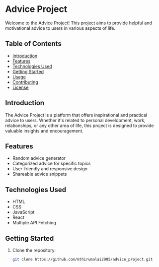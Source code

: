 # Advice Project

Welcome to the Advice Project! This project aims to provide helpful and motivational advice to users in various aspects of life.

## Table of Contents

- [Introduction](#introduction)
- [Features](#features)
- [Technologies Used](#technologies-used)
- [Getting Started](#getting-started)
- [Usage](#usage)
- [Contributing](#contributing)
- [License](#license)

## Introduction

The Advice Project is a platform that offers inspirational and practical advice to users. Whether it's related to personal development, work, relationships, or any other area of life, this project is designed to provide valuable insights and encouragement.

## Features

- Random advice generator
- Categorized advice for specific topics
- User-friendly and responsive design
- Shareable advice snippets

## Technologies Used

- HTML
- CSS
- JavaScript
- React
- Multiple API Fetching

## Getting Started

1. Clone the repository:

   ```bash
   git clone https://github.com/mthirumalai2905/advice_project.git
